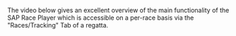 The video below gives an excellent overview of the main functionality of the SAP Race Player which is accessible on a per-race basis via the "Races/Tracking" Tab of a regatta.
